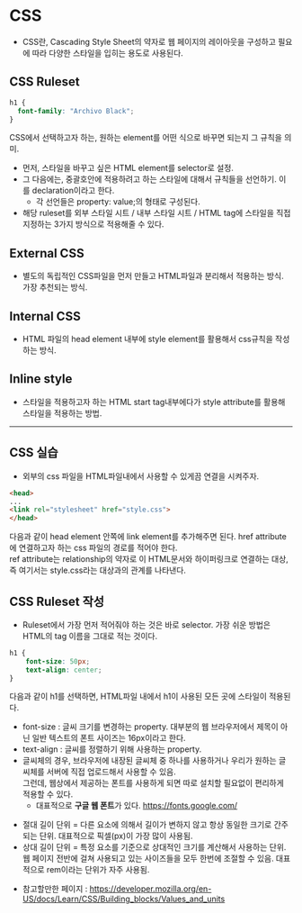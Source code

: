 # CSS
- CSS란, Cascading Style Sheet의 약자로 웹 페이지의 레이아웃을 구성하고 필요에 따라 다양한 스타일을 입히는 용도로 사용된다. 

## CSS Ruleset
```css
h1 {
  font-family: "Archivo Black";
}
```
CSS에서 선택하고자 하는, 원하는 element를 어떤 식으로 바꾸면 되는지 그 규칙을 의미.
- 먼저, 스타일을 바꾸고 싶은 HTML element를 selector로 설정.
- 그 다음에는, 중괄호안에 적용하려고 하는 스타일에 대해서 규칙들을 선언하기. 이를 declaration이라고 한다.
  - 각 선언들은 property: value;의 형태로 구성된다.
- 해당 ruleset를 외부 스타일 시트 / 내부 스타일 시트 / HTML tag에 스타일을 직접 지정하는 3가지 방식으로 적용해줄 수 있다.

## External CSS
- 별도의 독립적인 CSS파일을 먼저 만들고 HTML파일과 분리해서 적용하는 방식. 가장 추천되는 방식.

## Internal CSS
- HTML 파일의 head element 내부에 style element를 활용해서 css규칙을 작성하는 방식.

## Inline style
- 스타일을 적용하고자 하는 HTML start tag내부에다가 style attribute를 활용해 스타일을 적용하는 방법.

* * *
## CSS 실습
- 외부의 css 파일을 HTML파일내에서 사용할 수 있게끔 연결을 시켜주자.
```html
<head>
...
<link rel="stylesheet" href="style.css">
</head>
```
다음과 같이 head element 안쪽에 link element를 추가해주면 된다. href attribute에 연결하고자 하는 css 파일의 경로를 적어야 한다.  
ref attribute는 relationship의 약자로 이 HTML문서와 하이퍼링크로 연결하는 대상, 즉 여기서는 style.css라는 대상과의 관계를 나타낸다.

## CSS Ruleset 작성
- Ruleset에서 가장 먼저 적어줘야 하는 것은 바로 selector. 가장 쉬운 방법은 HTML의 tag 이름을 그대로 적는 것이다. 
```css
h1 {
    font-size: 50px;
    text-align: center;
}
```
다음과 같이 h1를 선택하면, HTML파일 내에서 h1이 사용된 모든 곳에 스타일이 적용된다.
- font-size : 글씨 크기를 변경하는 property. 대부분의 웹 브라우저에서 제목이 아닌 일반 텍스트의 폰트 사이즈는 16px이라고 한다. 
- text-align : 글씨를 정렬하기 위해 사용하는 property.
- 글씨체의 경우, 브라우저에 내장된 글씨체 중 하나를 사용하거나 우리가 원하는 글씨체를 서버에 직접 업로드해서 사용할 수 있음.  
  그런데, 웹상에서 제공하는 폰트를 사용하게 되면 따로 설치할 필요없이 편리하게 적용할 수 있다.
  - 대표적으로 **구글 웹 폰트**가 있다. https://fonts.google.com/


* 절대 길이 단위 = 다른 요소에 의해서 길이가 변하지 않고 항상 동일한 크기로 간주되는 단위. 대표적으로 픽셀(px)이 가장 많이 사용됨.
* 상대 길이 단위 = 특정 요소를 기준으로 상대적인 크기를 계산해서 사용하는 단위. 웹 페이지 전반에 걸쳐 사용되고 있는 사이즈들을 모두 한번에 조절할 수 있음. 대표적으로 rem이라는 단위가 자주 사용됨.
- 참고할만한 페이지 : https://developer.mozilla.org/en-US/docs/Learn/CSS/Building_blocks/Values_and_units  

